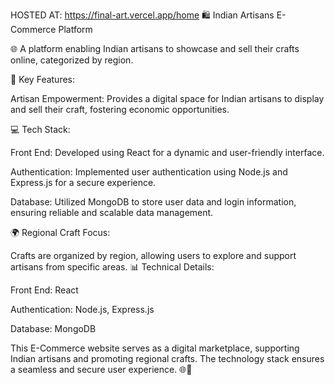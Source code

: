 HOSTED AT: https://final-art.vercel.app/home
🛍️ Indian Artisans E-Commerce Platform

🌐 A platform enabling Indian artisans to showcase and sell their crafts online, categorized by region.

🚀 Key Features:

Artisan Empowerment: Provides a digital space for Indian artisans to display and sell their craft, fostering economic opportunities.

💻 Tech Stack:

Front End: Developed using React for a dynamic and user-friendly interface.

Authentication: Implemented user authentication using Node.js and Express.js for a secure experience.

Database: Utilized MongoDB to store user data and login information, ensuring reliable and scalable data management.

🌍 Regional Craft Focus:

Crafts are organized by region, allowing users to explore and support artisans from specific areas.
📊 Technical Details:

Front End: React

Authentication: Node.js, Express.js

Database: MongoDB

This E-Commerce website serves as a digital marketplace, supporting Indian artisans and promoting regional crafts. The technology stack ensures a seamless and secure user experience. 🌐🛒

